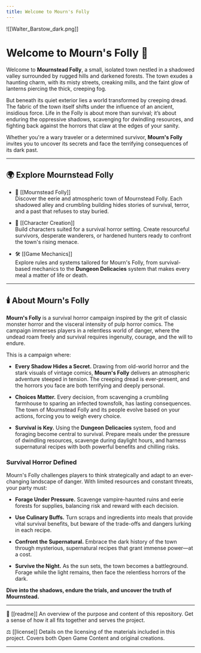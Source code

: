 ```yaml
---
title: Welcome to Mourn's Folly
---
```

![[Walter_Barstow_dark.png]]

# Welcome to Mourn's Folly 🌙


Welcome to **Mournstead Folly**, a small, isolated town nestled in a shadowed valley surrounded by rugged hills and darkened forests. The town exudes a haunting charm, with its misty streets, creaking mills, and the faint glow of lanterns piercing the thick, creeping fog. 

But beneath its quiet exterior lies a world transformed by creeping dread. The fabric of the town itself shifts under the influence of an ancient, insidious force. Life in the Folly is about more than survival; it’s about enduring the oppressive shadows, scavenging for dwindling resources, and fighting back against the horrors that claw at the edges of your sanity.

Whether you're a wary traveler or a determined survivor, **Mourn's Folly** invites you to uncover its secrets and face the terrifying consequences of its dark past. 

---

## 🌍 Explore Mournstead Folly

- 🌲 [[Mournstead Folly]]  
  Discover the eerie and atmospheric town of Mournstead Folly. Each shadowed alley and crumbling building hides stories of survival, terror, and a past that refuses to stay buried.

- 🧙 [[Character Creation]]  
  Build characters suited for a survival horror setting. Create resourceful survivors, desperate wanderers, or hardened hunters ready to confront the town's rising menace.

- 🛠️ [[Game Mechanics]]  
  Explore rules and systems tailored for Mourn's Folly, from survival-based mechanics to the **Dungeon Delicacies** system that makes every meal a matter of life or death.

---

## 🕯️ About Mourn's Folly

**Mourn's Folly** is a survival horror campaign inspired by the grit of classic monster horror and the visceral intensity of pulp horror comics. The campaign immerses players in a relentless world of danger, where the undead roam freely and survival requires ingenuity, courage, and the will to endure.

This is a campaign where:

- **Every Shadow Hides a Secret.** Drawing from old-world horror and the stark visuals of vintage comics, **Mourn's Folly** delivers an atmospheric adventure steeped in tension. The creeping dread is ever-present, and the horrors you face are both terrifying and deeply personal.

- **Choices Matter.** Every decision, from scavenging a crumbling farmhouse to sparing an infected townsfolk, has lasting consequences. The town of Mournstead Folly and its people evolve based on your actions, forcing you to weigh every choice.

- **Survival is Key.** Using the **Dungeon Delicacies** system, food and foraging become central to survival. Prepare meals under the pressure of dwindling resources, scavenge during daylight hours, and harness supernatural recipes with both powerful benefits and chilling risks.

### Survival Horror Defined
Mourn's Folly challenges players to think strategically and adapt to an ever-changing landscape of danger. With limited resources and constant threats, your party must:

- **Forage Under Pressure.** Scavenge vampire-haunted ruins and eerie forests for supplies, balancing risk and reward with each decision.

- **Use Culinary Buffs.** Turn scraps and ingredients into meals that provide vital survival benefits, but beware of the trade-offs and dangers lurking in each recipe.

- **Confront the Supernatural.** Embrace the dark history of the town through mysterious, supernatural recipes that grant immense power—at a cost.

- **Survive the Night.** As the sun sets, the town becomes a battleground. Forage while the light remains, then face the relentless horrors of the dark.

**Dive into the shadows, endure the trials, and uncover the truth of Mournstead.**

---

📜 [[readme]] An overview of the purpose and content of this repository. Get a sense of how it all fits together and serves the project.

⚖️ [[license]] Details on the licensing of the materials included in this project. Covers both Open Game Content and original creations. 

---